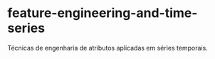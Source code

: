 # feature-engineering-and-time-series
Técnicas de engenharia de atributos aplicadas em séries temporais.
